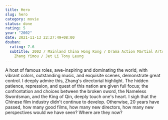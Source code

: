 ```yaml
---
title: Hero
slug: hero
category: movie
status: done
rating: 5
year: "2002"
date: 2021-11-13 22:27:49+08:00
douban:
  rating: 7.6
  subtitle: 2002 / Mainland China Hong Kong / Drama Action Martial Arts Costume /
    Zhang Yimou / Jet Li Tony Leung
---
```


A host of famous roles, awe-inspiring and dominating the world, with vibrant colors, outstanding music, and exquisite scenes, demonstrate great control. I deeply admire this, Zhang's directorial highlight. The hidden patience, repression, and quest of this nation are given full focus; the confrontation and choices between the broken sword, the Nameless Swordsman, and the King of Qin, deeply touch one's heart. I sigh that the Chinese film industry didn't continue to develop. Otherwise, 20 years have passed, how many good films, how many new directors, how many new perspectives would we have seen? Where are they now?
